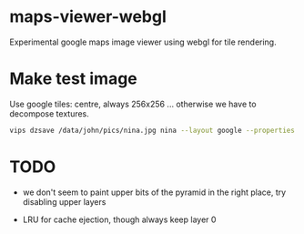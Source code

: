 # maps-viewer-webgl

Experimental google maps image viewer using webgl for tile rendering.

# Make test image

Use google tiles: centre, always 256x256 ... otherwise we have to decompose
textures.

```bash
vips dzsave /data/john/pics/nina.jpg nina --layout google --properties
```

# TODO

* we don't seem to paint upper bits of the pyramid in the right place, try
  disabling upper layers

* LRU for cache ejection, though always keep layer 0
